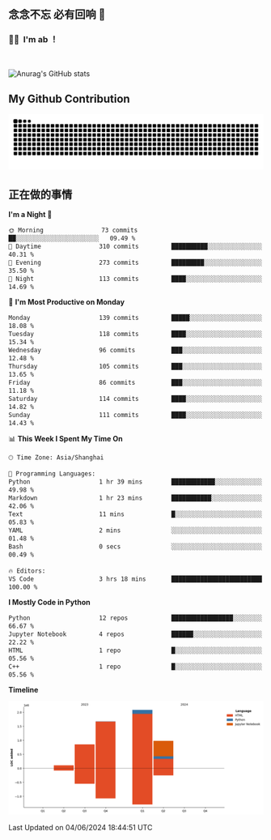 ## 念念不忘 必有回响  👋
### 👨‍🔧&nbsp;&nbsp;I'm ab ！

<br>

![Anurag's GitHub stats](https://github-readme-stats.vercel.app/api?username=abinzzz&count_private=true&show_icons=true&theme=tokyonight)


## My Github Contribution
![](https://github.com/abinzzz/abinzzz/blob/output/github-contribution-grid-snake.svg)

## 正在做的事情

<!--START_SECTION:waka-->
**I'm a Night 🦉** 

```text
🌞 Morning                73 commits          ██░░░░░░░░░░░░░░░░░░░░░░░   09.49 % 
🌆 Daytime                310 commits         ██████████░░░░░░░░░░░░░░░   40.31 % 
🌃 Evening                273 commits         █████████░░░░░░░░░░░░░░░░   35.50 % 
🌙 Night                  113 commits         ████░░░░░░░░░░░░░░░░░░░░░   14.69 % 
```
📅 **I'm Most Productive on Monday** 

```text
Monday                   139 commits         █████░░░░░░░░░░░░░░░░░░░░   18.08 % 
Tuesday                  118 commits         ████░░░░░░░░░░░░░░░░░░░░░   15.34 % 
Wednesday                96 commits          ███░░░░░░░░░░░░░░░░░░░░░░   12.48 % 
Thursday                 105 commits         ███░░░░░░░░░░░░░░░░░░░░░░   13.65 % 
Friday                   86 commits          ███░░░░░░░░░░░░░░░░░░░░░░   11.18 % 
Saturday                 114 commits         ████░░░░░░░░░░░░░░░░░░░░░   14.82 % 
Sunday                   111 commits         ████░░░░░░░░░░░░░░░░░░░░░   14.43 % 
```


📊 **This Week I Spent My Time On** 

```text
🕑︎ Time Zone: Asia/Shanghai

💬 Programming Languages: 
Python                   1 hr 39 mins        ████████████░░░░░░░░░░░░░   49.98 % 
Markdown                 1 hr 23 mins        ███████████░░░░░░░░░░░░░░   42.06 % 
Text                     11 mins             █░░░░░░░░░░░░░░░░░░░░░░░░   05.83 % 
YAML                     2 mins              ░░░░░░░░░░░░░░░░░░░░░░░░░   01.48 % 
Bash                     0 secs              ░░░░░░░░░░░░░░░░░░░░░░░░░   00.49 % 

🔥 Editors: 
VS Code                  3 hrs 18 mins       █████████████████████████   100.00 % 
```

**I Mostly Code in Python** 

```text
Python                   12 repos            █████████████████░░░░░░░░   66.67 % 
Jupyter Notebook         4 repos             ██████░░░░░░░░░░░░░░░░░░░   22.22 % 
HTML                     1 repo              █░░░░░░░░░░░░░░░░░░░░░░░░   05.56 % 
C++                      1 repo              █░░░░░░░░░░░░░░░░░░░░░░░░   05.56 % 
```



**Timeline**

![Lines of Code chart](https://raw.githubusercontent.com/abinzzz/abinzzz/main/assets/bar_graph.png)


 Last Updated on 04/06/2024 18:44:51 UTC
<!--END_SECTION:waka-->


